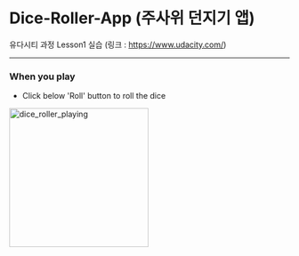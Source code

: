 # Dice-Roller-App (주사위 던지기 앱)

유다시티 과정 Lesson1 실습 (링크 : https://www.udacity.com/)

---

### When you play
  - Click below 'Roll' button to roll the dice
<p>
<img width="250" alt = "dice_roller_playing" src = "https://user-images.githubusercontent.com/64389362/92570424-ddf7cf00-f2bc-11ea-9d0a-25b7ec31c275.gif">
</p>
